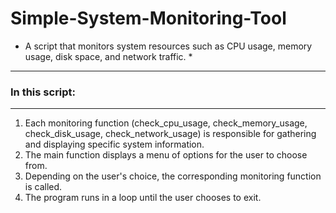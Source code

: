 # Simple-System-Monitoring-Tool
* A script that monitors system resources such as CPU usage, memory usage, disk space, and network traffic. *
--- 
### In this script:
---
1. Each monitoring function (check_cpu_usage, check_memory_usage, check_disk_usage, check_network_usage) is responsible for gathering and displaying specific system information.
2. The main function displays a menu of options for the user to choose from.
3. Depending on the user's choice, the corresponding monitoring function is called.
4. The program runs in a loop until the user chooses to exit.